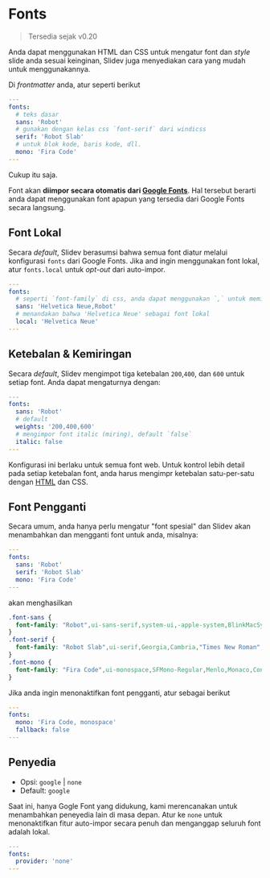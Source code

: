 # Fonts

> Tersedia sejak v0.20

Anda dapat menggunakan HTML dan CSS untuk mengatur font dan *style* slide anda sesuai keinginan, Slidev juga menyediakan cara yang mudah untuk menggunakannya.

Di *frontmatter* anda, atur seperti berikut

```yaml
---
fonts:
  # teks dasar
  sans: 'Robot'
  # gunakan dengan kelas css `font-serif` dari windicss
  serif: 'Robot Slab'
  # untuk blok kode, baris kode, dll.
  mono: 'Fira Code'
---
```

Cukup itu saja.

Font akan **diimpor secara otomatis dari [Google Fonts](https://fonts.google.com/)**. Hal tersebut berarti anda dapat menggunakan font apapun yang tersedia dari Google Fonts secara langsung.

## Font Lokal

Secara *default*, Slidev berasumsi bahwa semua font diatur melalui konfigurasi `fonts` dari Google Fonts. Jika and ingin menggunakan font lokal, atur `fonts.local` untuk *opt-out* dari auto-impor.

```yaml
---
fonts:
  # seperti `font-family` di css, anda dapat menggunakan `,` untuk memisahkan beberapa font secara bersamaan
  sans: 'Helvetica Neue,Robot'
  # menandakan bahwa 'Helvetica Neue' sebagai font lokal
  local: 'Helvetica Neue'
---
```

## Ketebalan & Kemiringan

Secara *default*, Slidev mengimpot tiga ketebalan `200`,`400`, dan `600` untuk setiap font. Anda dapat mengaturnya dengan:

```yaml
---
fonts:
  sans: 'Robot'
  # default
  weights: '200,400,600'
  # mengimpor font italic (miring), default `false`
  italic: false
---
```

Konfigurasi ini berlaku untuk semua font web. Untuk kontrol lebih detail pada setiap ketebalan font, anda harus mengimpr ketebalan satu-per-satu dengan [HTML](/custom/directory-structure.html#index-html) dan CSS.

## Font Pengganti

Secara umum, anda hanya perlu mengatur "font spesial" dan Slidev akan menambahkan dan mengganti font untuk anda, misalnya:

```yaml
---
fonts:
  sans: 'Robot'
  serif: 'Robot Slab'
  mono: 'Fira Code'
---
```

akan menghasilkan

```css
.font-sans {
  font-family: "Robot",ui-sans-serif,system-ui,-apple-system,BlinkMacSystemFont,"Segoe UI",Roboto,"Helvetica Neue",Arial,"Noto Sans",sans-serif,"Apple Color Emoji","Segoe UI Emoji","Segoe UI Symbol","Noto Color Emoji";
}
.font-serif {
  font-family: "Robot Slab",ui-serif,Georgia,Cambria,"Times New Roman",Times,serif;
}
.font-mono {
  font-family: "Fira Code",ui-monospace,SFMono-Regular,Menlo,Monaco,Consolas,"Liberation Mono","Courier New",monospace;
}
```

Jika anda ingin menonaktifkan font pengganti, atur sebagai berikut

```yaml
---
fonts:
  mono: 'Fira Code, monospace'
  fallback: false
---
```

## Penyedia

- Opsi: `google` | `none`
- Default: `google`

Saat ini, hanya Gogle Font yang didukung, kami merencanakan untuk menambahkan peneyedia lain di masa depan. Atur ke `none` untuk menonaktifkan fitur auto-impor secara penuh dan menganggap seluruh font adalah lokal.

```yaml
---
fonts:
  provider: 'none'
---
```


